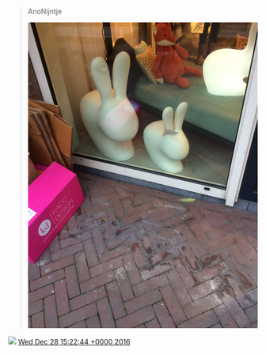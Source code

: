 > AnoNijntje 
> 
> ![](../../media/814129463554437121-C0xeaZrWEAAMtsu.jpg)

<img src="../../media/tweet.ico" width="12" /> [Wed Dec 28 15:22:44 +0000 2016](https://twitter.com/DromerDenker/status/814129463554437121)